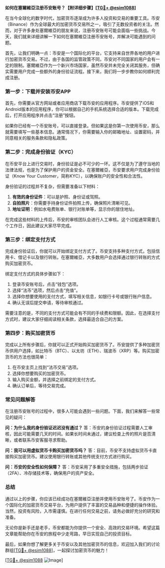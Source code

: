 **如何在塞爾維亞注册币安账号？【附详细步骤】[[TG💪+ @esim1088](https://t.me/s/esim1088)]**

在当今全球化的数字时代，加密货币逐渐成为许多人投资和交易的重要工具。币安（Binance）作为全球最大的加密货币交易所之一，吸引了无数投资者的关注。然而，对于许多身处塞爾維亞的朋友来说，注册币安账号可能会面临一些挑战。今天，我们就来详细讲解一下如何在塞爾維亞注册币安账号，并解决可能遇到的问题。

首先，让我们明确一点：币安是一个国际化的平台，它支持来自世界各地的用户进行加密货币交易。不过，由于各国的监管政策不同，币安对不同国家的用户会有一定的限制。塞爾維亞作为一个新兴市场国家，虽然币安并未完全关闭其服务，但确实需要用户完成一些额外的身份验证流程。接下来，我们将一步步教你如何顺利完成注册。

### 第一步：下载并安装币安APP

首先，你需要从官方网站或者应用商店下载币安的应用程序。币安提供了iOS和Android版本的应用程序，你可以根据自己的手机系统选择合适的版本。下载完成后，打开应用程序并点击“注册”按钮。

如果你已经有一个币安账号，可以直接登录。但如果这是你第一次使用币安，那么就需要填写一些基本信息。通常情况下，你需要输入你的邮箱地址、设置密码，并同意相关的服务条款和隐私政策。

### 第二步：完成身份验证（KYC）

在币安平台上进行交易时，身份验证是必不可少的一环。这不仅是为了遵守当地的法律法规，也是为了保护用户的资金安全。在塞爾維亞，币安要求用户完成身份验证（Know Your Customer，简称KYC），以确保账户的安全性和合法性。

身份验证的过程并不复杂，但需要准备以下材料：
1. **有效的身份证件**：可以是护照、身份证或驾照。
2. **自拍照片**：你需要手持身份证件拍照上传，确保照片清晰可见。
3. **地址证明**：例如水电费账单、银行对账单等，显示你的居住地址。

在完成这些材料的上传后，币安的审核团队会进行人工审核。这个过程通常需要几个工作日，因此建议大家尽早完成。

### 第三步：绑定支付方式

完成身份验证后，你就可以开始绑定支付方式了。币安支持多种支付方式，包括信用卡、借记卡以及银行转账。在塞爾維亞，大多数用户会选择通过银行转账的方式购买加密货币。

绑定支付方式的具体步骤如下：
1. 登录币安账号后，点击“钱包”选项。
2. 选择“法币”选项，然后点击“充值”。
3. 选择你想要使用的支付方式，填写相关信息，如银行卡号或银行账户信息。
4. 确认无误后提交申请，等待审核通过。

需要注意的是，不同的支付方式可能会有不同的手续费和限额。因此，在选择支付方式时，建议大家仔细阅读相关条款，选择最适合自己的方案。

### 第四步：购买加密货币

完成以上所有步骤后，你就可以正式开始购买加密货币了。币安提供了多种加密货币供用户选择，如比特币（BTC）、以太坊（ETH）、瑞波币（XRP）等。购买加密货币的方法也很简单：

1. 在币安主页上找到“法币交易”选项。
2. 选择你想要购买的加密货币。
3. 输入购买金额，并选择之前绑定的支付方式。
4. 确认订单后，等待交易完成。

### 常见问题解答

在注册币安账号的过程中，很多人可能会遇到一些问题。下面，我们来解答一些常见的疑问：

**问：为什么我的身份验证迟迟没有通过？**
答：币安的身份验证过程需要人工审核，因此可能需要几天的时间。如果长时间未通过，建议检查上传的照片是否清晰，或者联系币安客服寻求帮助。

**问：我可以用虚拟货币卡购买加密货币吗？**
答：目前，币安不支持虚拟货币卡直接购买加密货币。建议使用银行转账或其他传统支付方式进行购买。

**问：币安的安全性如何保障？**
答：币安采用了多重安全措施，包括两步验证（2FA）、冷存储技术等，确保用户的资产安全。

### 总结

通过以上的步骤，你应该已经成功在塞爾維亞注册并使用币安账号了。币安作为一个国际化的加密货币交易平台，为用户提供了丰富的交易品种和便捷的操作体验。当然，投资有风险，入市需谨慎。在进行任何交易之前，请务必做好充分的研究和准备。

无论你是新手还是老手，币安都能为你提供一个安全、高效的交易环境。希望这篇文章能帮助你在币安的旅程中少走弯路，早日实现自己的投资目标。

最后，如果你想了解更多关于币安以及其他加密货币的信息，欢迎加入我们的讨论群组[[TG💪+ @esim1088](https://t.me/s/esim1088)]，一起探讨加密货币的魅力！

[[TG💪+ @esim1088](https://t.me/s/esim1088) ![Image](https://i.postimg.cc/4NQfJmqS/Snipaste-2025-05-13-00-14-12.png)]